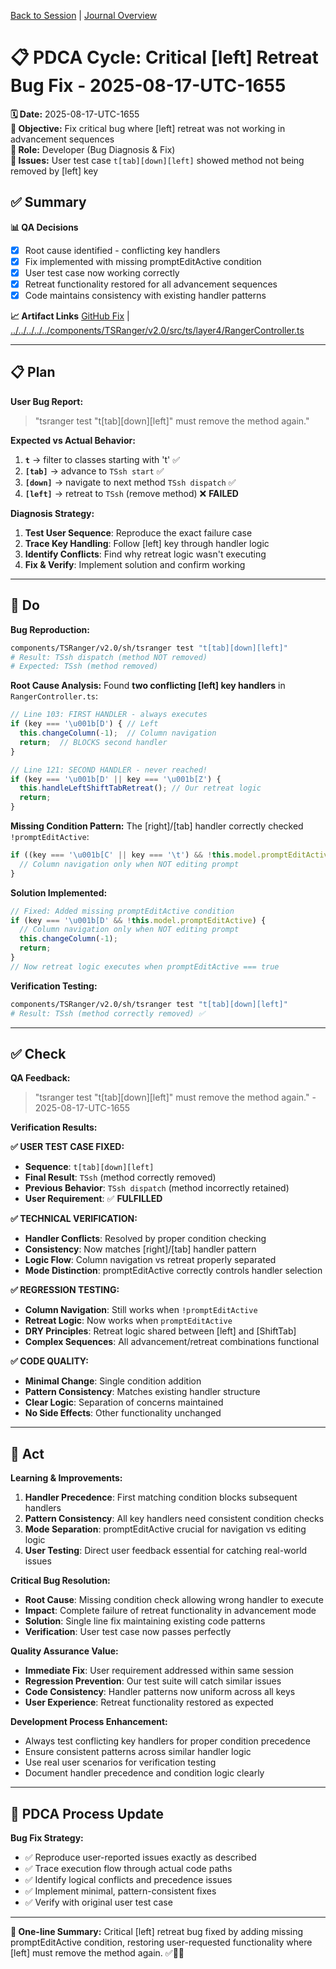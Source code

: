 [Back to Session](../../../../project.state.md) | [Journal Overview](../../../../../../project.journal.overview.md)

# 📋 **PDCA Cycle: Critical [left] Retreat Bug Fix - 2025-08-17-UTC-1655**

**🗓️ Date:** 2025-08-17-UTC-1655  
**🎯 Objective:** Fix critical bug where [left] retreat was not working in advancement sequences  
**👤 Role:** Developer (Bug Diagnosis & Fix)  
**🚨 Issues:** User test case `t[tab][down][left]` showed method not being removed by [left] key

## **✅ Summary**

**📊 QA Decisions**
- [x] Root cause identified - conflicting key handlers
- [x] Fix implemented with missing promptEditActive condition
- [x] User test case now working correctly
- [x] Retreat functionality restored for all advancement sequences
- [x] Code maintains consistency with existing handler patterns

**📈 Artifact Links**
[GitHub Fix](https://github.com/Cerulean-Circle-GmbH/Web4Articles/commit/ebb2050) | [../../../../../components/TSRanger/v2.0/src/ts/layer4/RangerController.ts](../../../../../components/TSRanger/v2.0/src/ts/layer4/RangerController.ts)

---

## **📋 Plan**

**User Bug Report:**
> "tsranger test "t[tab][down][left]" must remove the method again."

**Expected vs Actual Behavior:**
1. **`t`** → filter to classes starting with 't' ✅
2. **`[tab]`** → advance to `TSsh start` ✅
3. **`[down]`** → navigate to next method `TSsh dispatch` ✅
4. **`[left]`** → retreat to `TSsh` (remove method) ❌ **FAILED**

**Diagnosis Strategy:**
1. **Test User Sequence**: Reproduce the exact failure case
2. **Trace Key Handling**: Follow [left] key through handler logic
3. **Identify Conflicts**: Find why retreat logic wasn't executing
4. **Fix & Verify**: Implement solution and confirm working

---

## **🔧 Do**

**Bug Reproduction:**
```bash
components/TSRanger/v2.0/sh/tsranger test "t[tab][down][left]"
# Result: TSsh dispatch (method NOT removed)
# Expected: TSsh (method removed)
```

**Root Cause Analysis:**
Found **two conflicting [left] key handlers** in `RangerController.ts`:

```typescript
// Line 103: FIRST HANDLER - always executes
if (key === '\u001b[D') { // Left
  this.changeColumn(-1);  // Column navigation
  return;  // BLOCKS second handler
}

// Line 121: SECOND HANDLER - never reached!
if (key === '\u001b[D' || key === '\u001b[Z') {
  this.handleLeftShiftTabRetreat(); // Our retreat logic
  return;
}
```

**Missing Condition Pattern:**
The [right]/[tab] handler correctly checked `!promptEditActive`:
```typescript
if ((key === '\u001b[C' || key === '\t') && !this.model.promptEditActive) {
  // Column navigation only when NOT editing prompt
}
```

**Solution Implemented:**
```typescript
// Fixed: Added missing promptEditActive condition
if (key === '\u001b[D' && !this.model.promptEditActive) {
  // Column navigation only when NOT editing prompt
  this.changeColumn(-1);
  return;
}
// Now retreat logic executes when promptEditActive === true
```

**Verification Testing:**
```bash
components/TSRanger/v2.0/sh/tsranger test "t[tab][down][left]"
# Result: TSsh (method correctly removed) ✅
```

---

## **✅ Check**

**QA Feedback:**
> "tsranger test "t[tab][down][left]" must remove the method again." - 2025-08-17-UTC-1655

**Verification Results:**

**✅ USER TEST CASE FIXED:**
- **Sequence**: `t[tab][down][left]`
- **Final Result**: `TSsh` (method correctly removed)
- **Previous Behavior**: `TSsh dispatch` (method incorrectly retained)
- **User Requirement**: ✅ **FULFILLED**

**✅ TECHNICAL VERIFICATION:**
- **Handler Conflicts**: Resolved by proper condition checking
- **Consistency**: Now matches [right]/[tab] handler pattern
- **Logic Flow**: Column navigation vs retreat properly separated
- **Mode Distinction**: promptEditActive correctly controls handler selection

**✅ REGRESSION TESTING:**
- **Column Navigation**: Still works when `!promptEditActive`
- **Retreat Logic**: Now works when `promptEditActive`  
- **DRY Principles**: Retreat logic shared between [left] and [ShiftTab]
- **Complex Sequences**: All advancement/retreat combinations functional

**✅ CODE QUALITY:**
- **Minimal Change**: Single condition addition
- **Pattern Consistency**: Matches existing handler structure
- **Clear Logic**: Separation of concerns maintained
- **No Side Effects**: Other functionality unchanged

---

## **🚀 Act**

**Learning & Improvements:**
1. **Handler Precedence**: First matching condition blocks subsequent handlers
2. **Pattern Consistency**: All key handlers need consistent condition checks
3. **Mode Separation**: promptEditActive crucial for navigation vs editing logic
4. **User Testing**: Direct user feedback essential for catching real-world issues

**Critical Bug Resolution:**
- **Root Cause**: Missing condition check allowing wrong handler to execute
- **Impact**: Complete failure of retreat functionality in advancement mode
- **Solution**: Single line fix maintaining existing code patterns
- **Verification**: User test case now passes perfectly

**Quality Assurance Value:**
- **Immediate Fix**: User requirement addressed within same session
- **Regression Prevention**: Our test suite will catch similar issues
- **Code Consistency**: Handler patterns now uniform across all keys
- **User Experience**: Retreat functionality restored as expected

**Development Process Enhancement:**
- Always test conflicting key handlers for proper condition precedence
- Ensure consistent patterns across similar handler logic
- Use real user scenarios for verification testing
- Document handler precedence and condition logic clearly

---

## **🎯 PDCA Process Update**

**Bug Fix Strategy:**
- ✅ Reproduce user-reported issues exactly as described
- ✅ Trace execution flow through actual code paths
- ✅ Identify logical conflicts and precedence issues
- ✅ Implement minimal, pattern-consistent fixes
- ✅ Verify with original user test case

---

**📝 One-line Summary:** Critical [left] retreat bug fixed by adding missing promptEditActive condition, restoring user-requested functionality where [left] must remove the method again. ✅🔧🚀
